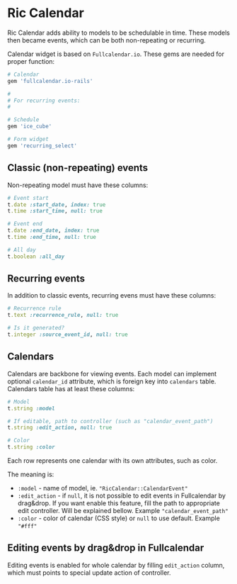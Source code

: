 # Ric Calendar

Ric Calendar adds ability to models to be schedulable in time. These models then
became events, which can be both non-repeating or recurring.

Calendar widget is based on `Fullcalendar.io`. These gems are needed for proper
function:

```ruby
# Calendar
gem 'fullcalendar.io-rails'

#
# For recurring events:
#

# Schedule
gem 'ice_cube'

# Form widget
gem 'recurring_select'
```

## Classic (non-repeating) events

Non-repeating model must have these columns:

```ruby
# Event start
t.date :start_date, index: true
t.time :start_time, null: true

# Event end
t.date :end_date, index: true
t.time :end_time, null: true

# All day
t.boolean :all_day

```

## Recurring events

In addition to classic events, recurring evens must have these columns:

```ruby
# Recurrence rule
t.text :recurrence_rule, null: true

# Is it generated?
t.integer :source_event_id, null: true
```

## Calendars

Calendars are backbone for viewing events. Each model can implement optional
`calendar_id` attribute, which is foreign key into `calendars` table. Calendars
table has at least these columns:

```ruby
# Model
t.string :model

# If editable, path to controller (such as "calendar_event_path")
t.string :edit_action, null: true

# Color
t.string :color

```

Each row represents one calendar with its own attributes, such as color.

The meaning is:
- `:model` - name of model, ie. `"RicCalendar::CalendarEvent"`
- `:edit_action` - if `null`, it is not possible to edit events in Fullcalendar by
  drag&drop. If you want enable this feature, fill the path to appropriate edit
  controller. Will be explained bellow. Example `"calendar_event_path"`
- `:color` - color of calendar (CSS style) or `null` to use default. Example `"#fff"`


## Editing events by drag&drop in Fullcalendar

Editing events is enabled for whole calendar by filling `edit_action` column, which
must points to special update action of controller.